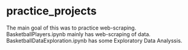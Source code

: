 # practice_projects
The main goal of this was to practice web-scraping.
BasketballPlayers.ipynb mainly has web-scraping of data.
BasketballDataExploration.ipynb has some Exploratory Data Analyssis. 
